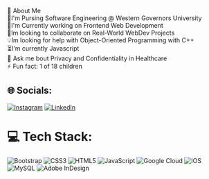 💫 About Me<br>
🔭I'm Pursing Software Engineering @ Western Governors University<br> 
🌱I'm Currently working on Frontend Web Development<br> 
🤔Im looking to collaborate on Real-World WebDev Projects<br>
💡Im looking for help with Object-Oriented Programming with C++<br>
⏳I'm currently Javascript<br>
💬 Ask me bout Privacy and Confidentiality in Healthcare<br>
 ⚡ Fun fact: 1 of 18 children <br>


## 🌐 Socials:
[![Instagram](https://img.shields.io/badge/Instagram-%23E4405F.svg?logo=Instagram&logoColor=white)](https://instagram.com/lintonnnnn) [![LinkedIn](https://img.shields.io/badge/LinkedIn-%230077B5.svg?logo=linkedin&logoColor=white)](https://linkedin.com/in/steven-linton) 

# 💻 Tech Stack:
![Bootstrap](https://img.shields.io/badge/bootstrap-%23563D7C.svg?style=for-the-badge&logo=bootstrap&logoColor=white) ![CSS3](https://img.shields.io/badge/css3-%231572B6.svg?style=for-the-badge&logo=css3&logoColor=white) ![HTML5](https://img.shields.io/badge/html5-%23E34F26.svg?style=for-the-badge&logo=html5&logoColor=white) ![JavaScript](https://img.shields.io/badge/javascript-%23323330.svg?style=for-the-badge&logo=javascript&logoColor=%23F7DF1E) ![Google Cloud](https://img.shields.io/badge/Google%20Cloud-%234285F4.svg?style=for-the-badge&logo=google-cloud&logoColor=white) ![IOS](https://img.shields.io/badge/IOS-%2320232a.svg?style=for-the-badge&logo=apple&logoColor=white) ![MySQL](https://img.shields.io/badge/mysql-%2300f.svg?style=for-the-badge&logo=mysql&logoColor=white) ![Adobe InDesign](https://img.shields.io/badge/Adobe%20InDesign-49021F?style=for-the-badge&logo=adobeindesign&logoColor=white)
